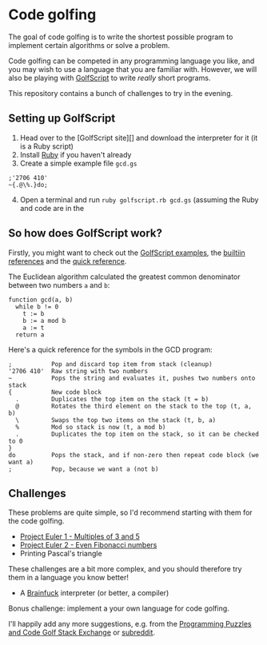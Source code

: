 # Code golfing

The goal of code golfing is to write the shortest possible program to implement
certain algorithms or solve a problem. 

Code golfing can be competed in any programming language you like, and you may
wish to use a language that you are familiar with. However, we will also be
playing with [GolfScript][] to write *really* short programs.

This repository contains a bunch of challenges to try in the evening.

## Setting up GolfScript

1. Head over to the [GolfScript site][] and download the interpreter for it (it
   is a Ruby script)
2. Install [Ruby][] if you haven't already
3. Create a simple example file `gcd.gs`

```
;'2706 410'
~{.@\%.}do;
```

4. Open a terminal and run `ruby golfscript.rb gcd.gs` (assuming the Ruby and
   code are in the

## So how does GolfScript work?

Firstly, you might want to check out the [GolfScript examples][examples], the
[builtiin references][builtins] and the [quick reference][quickref]. 

The Euclidean algorithm calculated the greatest common denominator between two
numbers `a` and `b`:

```
function gcd(a, b)
  while b != 0
    t := b
    b := a mod b
    a := t
  return a
```

Here's a quick reference for the symbols in the GCD program:

```
;           Pop and discard top item from stack (cleanup)
'2706 410'  Raw string with two numbers
~           Pops the string and evaluates it, pushes two numbers onto stack
{           New code block
  .         Duplicates the top item on the stack (t = b)
  @         Rotates the third element on the stack to the top (t, a, b)
  \         Swaps the top two items on the stack (t, b, a)
  %         Mod so stack is now (t, a mod b)
  .         Duplicates the top item on the stack, so it can be checked to 0
}
do          Pops the stack, and if non-zero then repeat code block (we want a)
;           Pop, because we want a (not b)
```

## Challenges

These problems are quite simple, so I'd recommend starting with them for the
code golfing.

* [Project Euler 1 - Multiples of 3 and 5][euler1]
* [Project Euler 2 - Even Fibonacci numbers][euler2]
* Printing Pascal's triangle

These challenges are a bit more complex, and you should therefore try them in a
language you know better!

* A [Brainfuck][] interpreter (or better, a compiler)

Bonus challenge: implement a your own language for code golfing.

I'll happily add any more suggestions, e.g. from the [Programming Puzzles and
Code Golf Stack Exchange][ppcg] or [subreddit][reddit].

[golfscript]: http://www.golfscript.com/golfscript/
[ruby]: http://www.golfscript.com/golfscript/
[examples]: http://www.golfscript.com/golfscript/examples.html
[quickref]: http://www.golfscript.com/golfscript/quickref.html
[builtins]: http://www.golfscript.com/golfscript/builtin.html
[euler1]: https://projecteuler.net/problem=1
[euler2]: https://projecteuler.net/problem=2
[brainfuck]: https://en.wikipedia.org/wiki/Brainfuck
[ppcg]: http://codegolf.stackexchange.com
[reddit]: https://www.reddit.com/r/codegolf/
